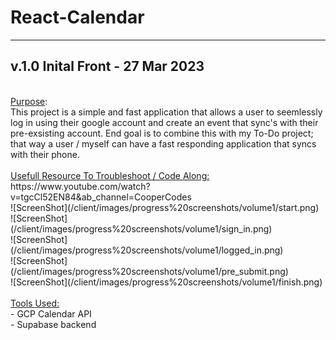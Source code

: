 # React-Calendar
 - - - -
## v.1.0 Inital Front - 27 Mar 2023
<br>
<ins>Purpose</ins>: 
<br> 
This project is a simple and fast application that allows a user to seemlessly log in using their google account and create an event that sync's with their pre-exsisting account. End goal is to combine this with my To-Do project; that way a user / myself can have a fast responding application that syncs with their phone.
<br><br>
<ins> Usefull Resource To Troubleshoot / Code Along: </ins>
<br>
https://www.youtube.com/watch?v=tgcCl52EN84&ab_channel=CooperCodes
<br>
![ScreenShot](/client/images/progress%20screenshots/volume1/start.png)<br>
![ScreenShot](/client/images/progress%20screenshots/volume1/sign_in.png)
<br>
![ScreenShot](/client/images/progress%20screenshots/volume1/logged_in.png)
<br>
![ScreenShot](/client/images/progress%20screenshots/volume1/pre_submit.png)
<br>
![ScreenShot](/client/images/progress%20screenshots/volume1/finish.png)
<br><br>
<ins>Tools Used:</ins><br>
- GCP Calendar API <br>
- Supabase backend

